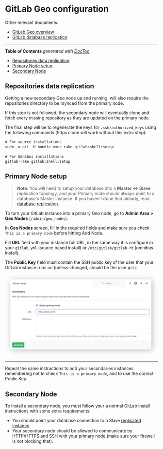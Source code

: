 # GitLab Geo configuration

Other relevant documents:

- [GitLab Geo overview](README.md)
- [GitLab database replication](./database.md)

---

<!-- START doctoc generated TOC please keep comment here to allow auto update -->
<!-- DON'T EDIT THIS SECTION, INSTEAD RE-RUN doctoc TO UPDATE -->
**Table of Contents**  *generated with [DocToc](https://github.com/thlorenz/doctoc)*

- [Repositories data replication](#repositories-data-replication)
- [Primary Node setup](#primary-node-setup)
- [Secondary Node](#secondary-node)

<!-- END doctoc generated TOC please keep comment here to allow auto update -->

## Repositories data replication

Getting a new secondary Geo node up and running, will also require the
repositories directory to be rsynced from the primary node.

If this step is not followed, the secondary node will eventually clone and
fetch every missing repository as they are updated on the primary node.

The final step will be to regenerate the keys for `.ssh/authorized_keys` using
the following commands (https clone will work without this extra step):

```
# For source installations
sudo -u git -H bundle exec rake gitlab:shell:setup

# For Omnibus installations
gitlab-rake gitlab:shell:setup
```

## Primary Node setup

>**Note:**
You will need to setup your database into a **Master <-> Slave** replication
topology, and your Primary node should always point to a database's Master
instance. If you haven't done that already, read [database replication](database.md).

To turn your GitLab instance into a primary Geo node, go to
**Admin Area > Geo Nodes** (`/admin/geo_nodes`).

In **Geo Nodes** screen, fill in the required fields and make sure you
check `This is a primary node` before hitting Add Node.

Fill **URL** field with your instance full URL, in the same way it is
configure in your `gitlab.yml` (source based install) or
`/etc/gitlab/gitlab.rb` (omnibus install).

The **Public Key** field must contain the SSH public key of the user that
your GitLab instance runs on (unless changed, should be the user `git`).

![Geo Nodes Screen](img/geo-nodes-screen.png)

---

Repeat the same instructions to add your secondaries instances remembering not
to check `This is a primary node`, and to use the correct Public Key.

## Secondary Node

To install a secondary node, you must follow your a normal GitLab install
instructions with some extra requirements:

- You should point your database connection to a Slave
  [replicated instance](database.md).
- Your secondary node should be allowed to communicate by HTTP/HTTPS and
  SSH with your primary node (make sure your firewall is not blocking that).
